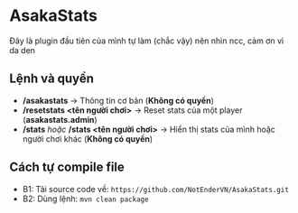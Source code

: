 # AsakaStats

Đây là plugin đầu tiên của mình tự làm (chắc vậy) nên nhìn ncc, cảm ơn vì da den

## Lệnh và quyền
- **/asakastats** -> Thông tin cơ bản (**Không có quyền**)
- **/resetstats <tên người chơi>** -> Reset stats của một player (**asakastats.admin**)
- **/stats** *hoặc* **/stats <tên người chơi>** -> Hiển thị stats của mình hoặc người chơi khác (**Không có quyền**)

## Cách tự compile file
- B1: Tải source code về: `https://github.com/NotEnderVN/AsakaStats.git`
- B2: Dùng lệnh: `mvn clean package`

